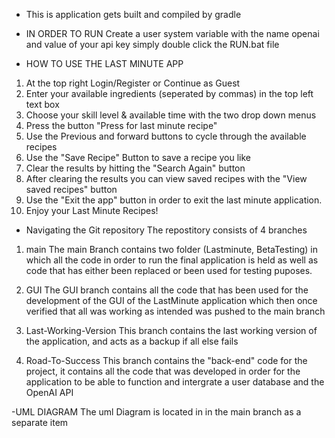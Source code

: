 - This is application gets built and compiled by gradle

- IN ORDER TO RUN
Create a user system variable with the name openai and value of your api key
simply double click the RUN.bat file

- HOW TO USE THE LAST MINUTE APP
1. At the top right Login/Register or Continue as Guest
2. Enter your available ingredients (seperated by commas) in the top left text box
3. Choose your skill level & available time with the two drop down menus
4. Press the button "Press for last minute recipe"
5. Use the Previous and forward buttons to cycle through the available recipes
6. Use the "Save Recipe" Button to save a recipe you like
7. Clear the results by hitting the "Search Again" button
8. After clearing the results you can view saved recipes with the "View saved recipes" button
9. Use the "Exit the app" button in order to exit the last minute application.
10. Enjoy your Last Minute Recipes!

- Navigating the Git repository
The repostitory consists of 4 branches
1. main
The main Branch contains two folder (Lastminute, BetaTesting) in which all the code in order to run the final application is held 
as well as code that has either been replaced or been used for testing puposes.

2. GUI
The GUI branch contains all the code that has been used for the development of the GUI of the LastMinute application which then once verified that all 
was working as intended was pushed to the main branch

3. Last-Working-Version
This branch contains the last working version of the application, and acts as a backup if all else fails

4. Road-To-Success
This branch contains the "back-end" code for the project, it contains all the code that was developed in order for the application to be able to function
and intergrate a user database and the OpenAI API


-UML DIAGRAM
The uml Diagram is located in in the main branch as a separate item





